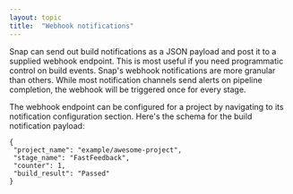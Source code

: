 ```yaml
---
layout: topic
title:  "Webhook notifications"
---
```


Snap can send out build notifications as a JSON payload and post it to a supplied webhook endpoint. This is most useful if you need
programmatic control on build events. Snap's webhook notifications are more granular than others. While most notification channels
send alerts on pipeline completion, the webhook will be triggered once for every stage.

The webhook endpoint can be configured for a project by navigating to its notification configuration section. Here's the schema for the build notification payload:

```
{
 "project_name": "example/awesome-project",
 "stage_name": "FastFeedback",
 "counter": 1,
 "build_result": "Passed"
}
```
